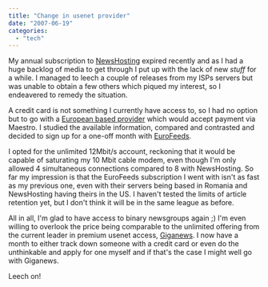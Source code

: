 ```yaml
---
title: "Change in usenet provider"
date: "2007-06-19"
categories: 
  - "tech"
---
```


My annual subscription to [NewsHosting](http://newshosting.com/) expired recently and as I had a huge backlog of media to get through I put up with the lack of new _stuff_ for a while. I managed to leech a couple of releases from my ISPs servers but was unable to obtain a few others which piqued my interest, so I endeavered to remedy the situation.

A credit card is not something I currently have access to, so I had no option but to go with a [European based provider](http://www.newsgroupservers.net/usenet_groups/europe_servers.htm) which would accept payment via Maestro. I studied the available information, compared and contrasted and decided to sign up for a one-off month with [EuroFeeds](http://www.eurofeeds.com/).

I opted for the unlimited 12Mbit/s account, reckoning that it would be capable of saturating my 10 Mbit cable modem, even though I'm only allowed 4 simultaneous connections compared to 8 with NewsHosting. So far my impression is that the EuroFeeds subscription I went with isn't as fast as my previous one, even with their servers being based in Romania and NewsHosting having theirs in the US. I haven't tested the limits of article retention yet, but I don't think it will be in the same league as before.

All in all, I'm glad to have access to binary newsgroups again ;) I'm even willing to overlook the price being comparable to the unlimited offering from the current leader in premium usenet access, [Giganews](http://www.giganews.com/). I now have a month to either track down someone with a credit card or even do the unthinkable and apply for one myself and if that's the case I might well go with Giganews.

Leech on!
